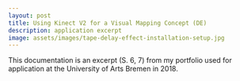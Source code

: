 ```yaml
---
layout: post
title: Using Kinect V2 for a Visual Mapping Concept (DE)
description: application excerpt
image: assets/images/tape-delay-effect-installation-setup.jpg
---
```


This documentation is an excerpt (S. 6, 7) from my portfolio used for application at the University of Arts Bremen in 2018.

<div class="box alt">
	<div class="row 100% uniform">
		<div class="4u"><span class="image fit"><img src="{% link assets/images/Kinect_Mapping_Concept.jpg %}" alt="" /></span></div>
    <div class="4u"><span class="image fit"><img src="{% link assets/images/Kinect_Mapping_Concept2.jpg %}" alt="" /></span></div>
    </div>
  </div>
<!-- ![photo not found](./img/Kinect_Mapping_Concept.jpg)

![photo not found](./img/Kinect_Mapping_Concept2.jpg) -->
